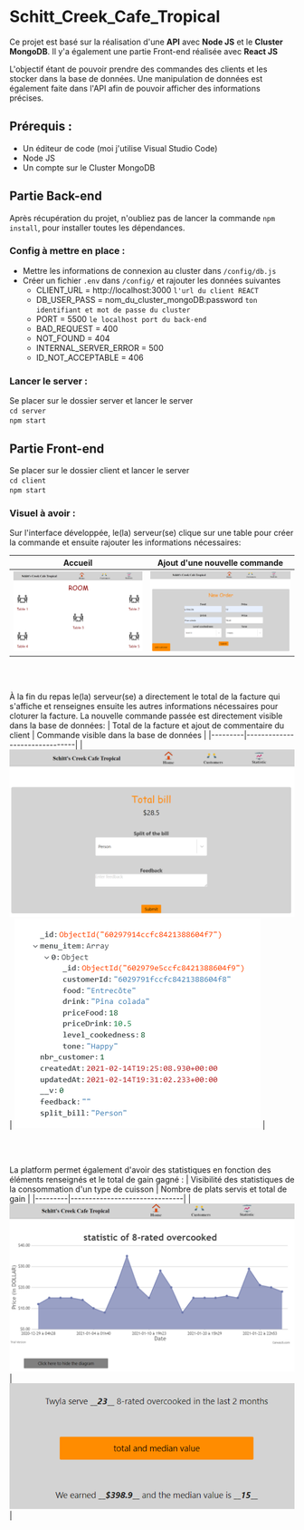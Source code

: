 # Schitt_Creek_Cafe_Tropical

Ce projet est basé sur la réalisation d'une **API** avec **Node JS** et le **Cluster MongoDB**. Il y'a également une partie Front-end réalisée avec **React JS**

L'objectif étant de pouvoir prendre des commandes des clients et les stocker dans la base de données. Une manipulation de données est également faite dans l'API afin de pouvoir afficher des informations précises.

## Prérequis :
- Un éditeur de code (moi j'utilise Visual Studio Code)
- Node JS
- Un compte sur le Cluster MongoDB


## Partie Back-end

Après récupération du projet, n'oubliez pas de lancer la commande
`npm install`,
pour installer toutes les dépendances.

### Config à mettre en place :
- Mettre les informations de connexion au cluster dans `/config/db.js` 
- Créer un fichier `.env` dans `/config/` et rajouter les données suivantes <br/>
    - CLIENT_URL = http://localhost:3000 `l'url du client REACT`
    - DB_USER_PASS = nom_du_cluster_mongoDB:password `ton identifiant et mot de passe du cluster`
    - PORT = 5500 `le localhost port du back-end`
    - BAD_REQUEST = 400                
    - NOT_FOUND = 404                
    - INTERNAL_SERVER_ERROR = 500     
    - ID_NOT_ACCEPTABLE = 406         

### Lancer le server :
Se placer sur le dossier server et lancer le server <br/>
 `cd server` <br/>`npm start` 

## Partie Front-end

Se placer sur le dossier client et lancer le server <br/>
 `cd client` <br/>`npm start` 

### Visuel à avoir :

Sur l'interface développée, le(la) serveur(se) clique sur une table pour créer la commande et ensuite rajouter les informations nécessaires:

| Accueil | Ajout d'une nouvelle commande |
|---------|-------------------------------|
| <img src="https://github.com/PaolaMBIA/Schitt_Creek_Cafe_Tropical/blob/main/photo/home.PNG"> | <img src="https://github.com/PaolaMBIA/Schitt_Creek_Cafe_Tropical/blob/main/photo/addCustomer.PNG"> |
<br/>
<br/>

À la fin du repas le(la) serveur(se) a directement le total de la facture qui s'affiche et renseignes ensuite les autres informations nécessaires pour cloturer la facture. 
La nouvelle commande passée est directement visible dans la base de données:
| Total de la facture et ajout de commentaire du client | Commande visible dans la base de données |
|---------|-------------------------------|
| <img src="https://github.com/PaolaMBIA/Schitt_Creek_Cafe_Tropical/blob/main/photo/totalBill.PNG"> | <img src="https://github.com/PaolaMBIA/Schitt_Creek_Cafe_Tropical/blob/main/photo/mongoDB.PNG"> |

<br/>
<br/>

La platform permet également d'avoir des statistiques en fonction des éléments renseignés et le total de gain gagné :
| Visibilité des statistiques de la consommation d'un type de cuisson | Nombre de plats servis et total de gain |
|---------|-------------------------------|
| <img src="https://github.com/PaolaMBIA/Schitt_Creek_Cafe_Tropical/blob/main/photo/stat.PNG"> | <img src="https://github.com/PaolaMBIA/Schitt_Creek_Cafe_Tropical/blob/main/photo/median.PNG"> |
